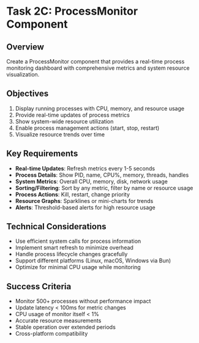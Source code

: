 # Task 2C: ProcessMonitor Component

## Overview
Create a ProcessMonitor component that provides a real-time process monitoring dashboard with comprehensive metrics and system resource visualization.

## Objectives
1. Display running processes with CPU, memory, and resource usage
2. Provide real-time updates of process metrics
3. Show system-wide resource utilization
4. Enable process management actions (start, stop, restart)
5. Visualize resource trends over time

## Key Requirements
- **Real-time Updates**: Refresh metrics every 1-5 seconds
- **Process Details**: Show PID, name, CPU%, memory, threads, handles
- **System Metrics**: Overall CPU, memory, disk, network usage
- **Sorting/Filtering**: Sort by any metric, filter by name or resource usage
- **Process Actions**: Kill, restart, change priority
- **Resource Graphs**: Sparklines or mini-charts for trends
- **Alerts**: Threshold-based alerts for high resource usage

## Technical Considerations
- Use efficient system calls for process information
- Implement smart refresh to minimize overhead
- Handle process lifecycle changes gracefully
- Support different platforms (Linux, macOS, Windows via Bun)
- Optimize for minimal CPU usage while monitoring

## Success Criteria
- Monitor 500+ processes without performance impact
- Update latency < 100ms for metric changes
- CPU usage of monitor itself < 1%
- Accurate resource measurements
- Stable operation over extended periods
- Cross-platform compatibility
